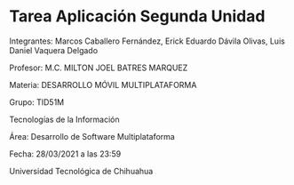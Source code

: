# Tarea Aplicación Segunda Unidad

Integrantes: Marcos Caballero Fernández, Erick Eduardo Dávila Olivas, Luis Daniel Vaquera Delgado

Profesor: M.C. MILTON JOEL BATRES MARQUEZ

Materia: DESARROLLO MÓVIL MULTIPLATAFORMA

Grupo: TID51M

Tecnologías de la Información

Área: Desarrollo de Software Multiplataforma

Fecha: 28/03/2021 a las 23:59

Universidad Tecnológica de Chihuahua